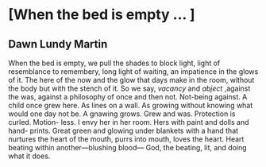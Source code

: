 # [When the bed is empty ... ]
## Dawn Lundy Martin
When the bed is empty, we pull the shades to block light,
light of resemblance to remembery, long light of waiting,
an impatience in the glows of it. The here of the now and the glow
that days make in the room, without the body but with the stench
of it. So we say, _vacancy_ and _abject_ ,against the was, against
a philosophy of once and then not. Not-being against.
A child once grew here. As lines on a wall. As
growing without knowing what would one day not be. A
gnawing grows. Grew and was. Protection is curled. Motion-
less. I envy her in her room. Hers with paint and dolls and hand-
prints. Great green and glowing under blankets with a hand
that nurtures the heart of the mouth, purrs into mouth, loves
the heart. Heart beating within another—blushing blood—
God, the beating, lit, and doing what it does.